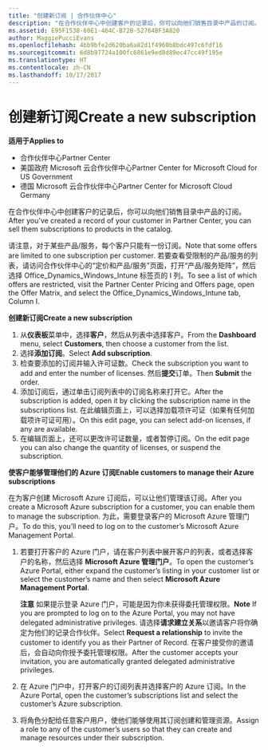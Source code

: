 ```yaml
---
title: "创建新订阅 | 合作伙伴中心"
description: "在合作伙伴中心中创建客户的记录后，你可以向他们销售目录中产品的订阅。"
ms.assetid: E95F1538-60E1-464C-B72B-52764BF3A820
author: MaggiePucciEvans
ms.openlocfilehash: 4bb9bfe2d620ba6a82d1f4960b8bdc497c6fdf16
ms.sourcegitcommit: 6d8b97724a100fc6861e9ed8d89ec47cc49f195e
ms.translationtype: HT
ms.contentlocale: zh-CN
ms.lasthandoff: 10/17/2017
---
```

# <a name="create-a-new-subscription"></a><span data-ttu-id="aad2e-103">创建新订阅</span><span class="sxs-lookup"><span data-stu-id="aad2e-103">Create a new subscription</span></span>

**<span data-ttu-id="aad2e-104">适用于</span><span class="sxs-lookup"><span data-stu-id="aad2e-104">Applies to</span></span>**

-  <span data-ttu-id="aad2e-105">合作伙伴中心</span><span class="sxs-lookup"><span data-stu-id="aad2e-105">Partner Center</span></span>
-  <span data-ttu-id="aad2e-106">美国政府 Microsoft 云合作伙伴中心</span><span class="sxs-lookup"><span data-stu-id="aad2e-106">Partner Center for Microsoft Cloud for US Government</span></span>
-  <span data-ttu-id="aad2e-107">德国 Microsoft 云合作伙伴中心</span><span class="sxs-lookup"><span data-stu-id="aad2e-107">Partner Center for Microsoft Cloud Germany</span></span>

<span data-ttu-id="aad2e-108">在合作伙伴中心中创建客户的记录后，你可以向他们销售目录中产品的订阅。</span><span class="sxs-lookup"><span data-stu-id="aad2e-108">After you've created a record of your customer in Partner Center, you can sell them subscriptions to products in the catalog.</span></span>

<span data-ttu-id="aad2e-109">请注意，对于某些产品/服务，每个客户只能有一份订阅。</span><span class="sxs-lookup"><span data-stu-id="aad2e-109">Note that some offers are limited to one subscription per customer.</span></span> <span data-ttu-id="aad2e-110">若要查看受限制的产品/服务的列表，请访问合作伙伴中心的“定价和产品/服务”页面，打开“产品/服务矩阵”，然后选择 Office_Dynamics_Windows_Intune 标签页的 I 列。</span><span class="sxs-lookup"><span data-stu-id="aad2e-110">To see a list of which offers are restricted, visit the Partner Center Pricing and Offers page, open the Offer Matrix, and select the Office_Dynamics_Windows_Intune tab, Column I.</span></span> 


**<span data-ttu-id="aad2e-111">创建新订阅</span><span class="sxs-lookup"><span data-stu-id="aad2e-111">Create a new subscription</span></span>**

1.  <span data-ttu-id="aad2e-112">从**仪表板**菜单中，选择**客户**，然后从列表中选择客户。</span><span class="sxs-lookup"><span data-stu-id="aad2e-112">From the **Dashboard** menu, select **Customers**, then choose a customer from the list.</span></span>
2.  <span data-ttu-id="aad2e-113">选择**添加订阅**。</span><span class="sxs-lookup"><span data-stu-id="aad2e-113">Select **Add subscription**.</span></span>
3.  <span data-ttu-id="aad2e-114">检查要添加的订阅并输入许可证数。</span><span class="sxs-lookup"><span data-stu-id="aad2e-114">Check the subscription you want to add and enter the number of licenses.</span></span> <span data-ttu-id="aad2e-115">然后**提交**订单。</span><span class="sxs-lookup"><span data-stu-id="aad2e-115">Then **Submit** the order.</span></span>
4.  <span data-ttu-id="aad2e-116">添加订阅后，通过单击订阅列表中的订阅名称来打开它。</span><span class="sxs-lookup"><span data-stu-id="aad2e-116">After the subscription is added, open it by clicking the subscription name in the subscriptions list.</span></span> <span data-ttu-id="aad2e-117">在此编辑页面上，可以选择加载项许可证（如果有任何加载项许可证可用）。</span><span class="sxs-lookup"><span data-stu-id="aad2e-117">On this edit page, you can select add-on licenses, if any are available.</span></span>
5.  <span data-ttu-id="aad2e-118">在编辑页面上，还可以更改许可证数量，或者暂停订阅。</span><span class="sxs-lookup"><span data-stu-id="aad2e-118">On the edit page you can also change the quantity of licenses, or suspend the subscription.</span></span>

**<span data-ttu-id="aad2e-119">使客户能够管理他们的 Azure 订阅</span><span class="sxs-lookup"><span data-stu-id="aad2e-119">Enable customers to manage their Azure subscriptions</span></span>**

<span data-ttu-id="aad2e-120">在为客户创建 Microsoft Azure 订阅后，可以让他们管理该订阅。</span><span class="sxs-lookup"><span data-stu-id="aad2e-120">After you create a Microsoft Azure subscription for a customer, you can enable them to manage the subscription.</span></span> <span data-ttu-id="aad2e-121">为此，需要登录客户的 Microsoft Azure 管理门户。</span><span class="sxs-lookup"><span data-stu-id="aad2e-121">To do this, you’ll need to log on to the customer’s Microsoft Azure Management Portal.</span></span> 

1.  <span data-ttu-id="aad2e-122">若要打开客户的 Azure 门户，请在客户列表中展开客户的列表，或者选择客户的名称，然后选择 **Microsoft Azure 管理门户**。</span><span class="sxs-lookup"><span data-stu-id="aad2e-122">To open the customer’s Azure Portal, either expand the customer’s listing in your customer list or select the customer’s name and then select **Microsoft Azure Management Portal**.</span></span>
    
    <span data-ttu-id="aad2e-123">**注意** 如果提示登录 Azure 门户，可能是因为你未获得委托管理权限。</span><span class="sxs-lookup"><span data-stu-id="aad2e-123">**Note**  If you are prompted to log on to the Azure Portal, you may not have delegated administrative privileges.</span></span> <span data-ttu-id="aad2e-124">请选择**请求建立关系**以邀请客户将你确定为他们的记录合作伙伴。</span><span class="sxs-lookup"><span data-stu-id="aad2e-124">Select **Request a relationship** to invite the customer to identify you as their Partner of Record.</span></span> <span data-ttu-id="aad2e-125">在客户接受你的邀请后，会自动向你授予委托管理权限。</span><span class="sxs-lookup"><span data-stu-id="aad2e-125">After the customer accepts your invitation, you are automatically granted delegated administrative privileges.</span></span> 
2.  <span data-ttu-id="aad2e-126">在 Azure 门户中，打开客户的订阅列表并选择客户的 Azure 订阅。</span><span class="sxs-lookup"><span data-stu-id="aad2e-126">In the Azure Portal, open the customer’s subscriptions list and select the customer’s Azure subscription.</span></span>
3.  <span data-ttu-id="aad2e-127">将角色分配给任意客户用户，使他们能够使用其订阅创建和管理资源。</span><span class="sxs-lookup"><span data-stu-id="aad2e-127">Assign a role to any of the customer’s users so that they can create and manage resources under their subscription.</span></span>

 



